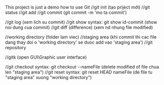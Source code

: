 This project is just a demo how to use Git
//git init (tạo priject mới)
//git status
//git add
//git commit (git commit -m 'mo ta commit')

//git log (xem lich su commit)
//git show syntax: git show id-commit (show noi dung cua commit)
//git diff (difference) (xem nd nhung file modified)

//working directory (folder lam viec)
//staging area (khi commit thi cac file dang thay doi o 'working directory' se duoc add vao 'staging area')
//git repository

//gitk (open GUI\Graphic user interface)

//git checkout syntax: git checkout --nameFile (delete modified of file chua len "staging area")
//git reset syntax: git reset HEAD nameFile (de file tu "staging area" xuong "working directory")